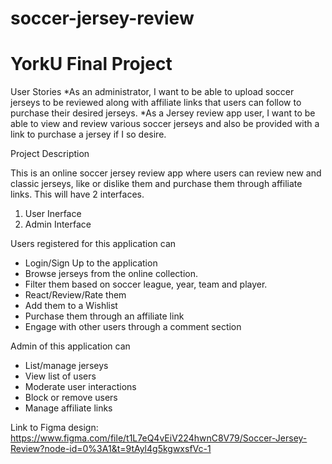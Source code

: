 # soccer-jersey-review
# YorkU Final Project

User Stories
*As an administrator, I want to be able to upload soccer jerseys to be reviewed along with affiliate links that users can follow to purchase their desired jerseys. 
*As a Jersey review app user, I want to be able to view and review various soccer jerseys and also be provided with a link to purchase a jersey if I so desire.


Project Description

This is an online soccer jersey review app where users can review new and classic jerseys, like or dislike them and purchase them through affiliate links. This will have 2 interfaces.

1.	User Inerface
2.	Admin Interface

Users registered for this application can
*	Login/Sign Up to the application
*	Browse jerseys from the online collection.
*	Filter them based on soccer league, year, team and player.
*	React/Review/Rate them
*	Add them to a Wishlist
*	Purchase them through an affiliate link
*	Engage with other users through a comment section

Admin of this application can
*	List/manage jerseys
*	View list of users
*	Moderate user interactions
*	Block or remove users
*	Manage affiliate links 

Link to Figma design: <https://www.figma.com/file/t1L7eQ4vEiV224hwnC8V79/Soccer-Jersey-Review?node-id=0%3A1&t=9tAyl4g5kgwxsfVc-1>
